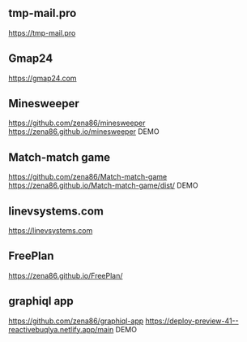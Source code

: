 ## tmp-mail.pro
https://tmp-mail.pro

## Gmap24
https://gmap24.com

## Minesweeper
https://github.com/zena86/minesweeper 
https://zena86.github.io/minesweeper DEMO

## Match-match game
https://github.com/zena86/Match-match-game
https://zena86.github.io/Match-match-game/dist/ DEMO

## linevsystems.com
https://linevsystems.com

## FreePlan
https://zena86.github.io/FreePlan/

## graphiql app
https://github.com/zena86/graphiql-app
https://deploy-preview-41--reactivebuqlya.netlify.app/main DEMO

